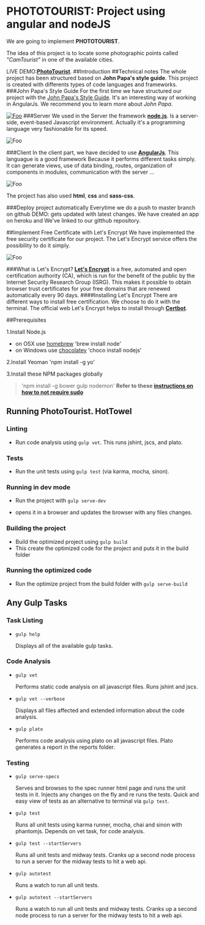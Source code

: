 # PHOTOTOURIST: Project using angular and nodeJS
We are going to implement **PHOTOTOURIST**. 

The idea of this project is to locate some photographic points called *"CamTourist"* in one of the available cities.

LIVE DEMO:**[PhotoTourist](https://josando.tk:3000/)**.
##Introduction
##Technical notes
The whole project has been structured based on **John Papa's style guide**. This project is created with differents types of code languages and frameworks. 
###John Papa's Style Guide
For the first time we have structured our project with the [John Papa's Style Guide](https://github.com/johnpapa/angular-styleguide/tree/master/a1). It's an interesting way of working in AngularJs. We recommend you to learn more about *John Papa*.

[![Foo](https://www.gravatar.com/avatar/0d3794fe37746ea54926ca6878712721?s=250&d=mm&r=x)](https://johnpapa.net/)
###Server
We used in the Server the framework **[node.js](https://nodejs.org/)**. Is a server-side, event-based Javascript environment. Actually it's a programming language very fashionable for its speed. 

![Foo](https://jeanlescure.io/img/logo-node.png)

###Client
In the client part, we have decided to use **[AngularJs](https://angularjs.org/)**. This languague is a good framework Because it performs different tasks simply. It can generate views, use of data binding, routes, organization of components in modules, communication with the server ...

![Foo](http://stridecoder.com/wp-content/uploads/2016/04/angular.png)

The project has also used **html**, **css** and **sass-css**.

###Deploy project automatically
Everytime we do a push to master branch on github DEMO: gets updated with latest changes. We have created an app on heroku and We've linked to our gitthub repository.

##Implement Free Certificate with Let's Encrypt
We have implemented the free security certificate for our project. The Let's Encrypt service offers the possibility to do it simply. 

![Foo](https://deductivelabs.com/wp-content/uploads/2016/02/Let%E2%80%99s-Encrypt-250x250.jpg)

###What is Let's Encrypt?
**[Let's Encrypt](https://letsencrypt.org/)** is a free, automated and open certification authority (CA), which is run for the benefit of the public by the Internet Security Research Group (ISRG). This makes it possible to obtain browser trust certificates for your free domains that are renewed automatically every 90 days.
####Installing Let's Encrypt
There are different ways to install free certification. We choose to do it with the terminal. The official web Let's Encrypt helps to install through **[Certbot](https://certbot.eff.org/)**. 

##Prerequisites

1.Install Node.js

* on OSX use [homebrew](https://brew.sh/) 'brew install node'
* on Windows use [chocolatey](https://chocolatey.org/) 'choco install nodejs'

2.Install Yeoman 'npm install -g yo'

3.Install these NPM packages globally
> 'npm install -g bower gulp nodemon'
 **Refer to these [instructions on how to not require sudo](https://github.com/sindresorhus/guides/blob/master/npm-global-without-sudo.md)**
 
## Running PhotoTourist. HotTowel

### Linting
 - Run code analysis using `gulp vet`. This runs jshint, jscs, and plato.

### Tests
 - Run the unit tests using `gulp test` (via karma, mocha, sinon).

### Running in dev mode
 - Run the project with `gulp serve-dev`

 - opens it in a browser and updates the browser with any files changes.

### Building the project
 - Build the optimized project using `gulp build`
 - This create the optimized code for the project and puts it in the build folder

### Running the optimized code
 - Run the optimize project from the build folder with `gulp serve-build`

## Any Gulp Tasks

### Task Listing

- `gulp help`

    Displays all of the available gulp tasks.

### Code Analysis

- `gulp vet`

    Performs static code analysis on all javascript files. Runs jshint and jscs.

- `gulp vet --verbose`

    Displays all files affected and extended information about the code analysis.

- `gulp plato`

    Performs code analysis using plato on all javascript files. Plato generates a report in the reports folder.

### Testing

- `gulp serve-specs`

    Serves and browses to the spec runner html page and runs the unit tests in it. Injects any changes on the fly and re runs the tests. Quick and easy view of tests as an alternative to terminal via `gulp test`.

- `gulp test`

    Runs all unit tests using karma runner, mocha, chai and sinon with phantomjs. Depends on vet task, for code analysis.

- `gulp test --startServers`

    Runs all unit tests and midway tests. Cranks up a second node process to run a server for the midway tests to hit a web api.

- `gulp autotest`

    Runs a watch to run all unit tests.

- `gulp autotest --startServers`

    Runs a watch to run all unit tests and midway tests. Cranks up a second node process to run a server for the midway tests to hit a web api.

 
